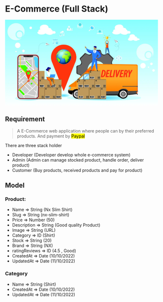 # E-Commerce (Full Stack)

![Image Title](./images/delivery.webp)

## Requirement

> A E-Commerce web application where people can by their preferred products. And payment by <mark> Paypal <mark>

There are three stack holder

- Developer (Developer develop whole e-commerce system)
- Admin (Admin can manage stocked product, handle order, deliver product)
- Customer (Buy products, received products and pay for product)

## Model

### Product:

- Name => String (Nx Slim Shirt)
- Slug => String (nx-slim-shirt)
- Price => Number (50)
- Description => String (Good quality Product)
- Image => String (URL)
- Category => ID (Shirt)
- Stock => String (20)
- Brand => String (NX)
- ratingReviews => ID (4.5 , Good)
- CreatedAt => Date (10/10/2022)
- UpdatedAt => Date (11/10/2022)

### Category
- Name => String (Shirt)
- CreatedAt => Date (10/10/2022)
- UpdatedAt => Date (11/10/2022)